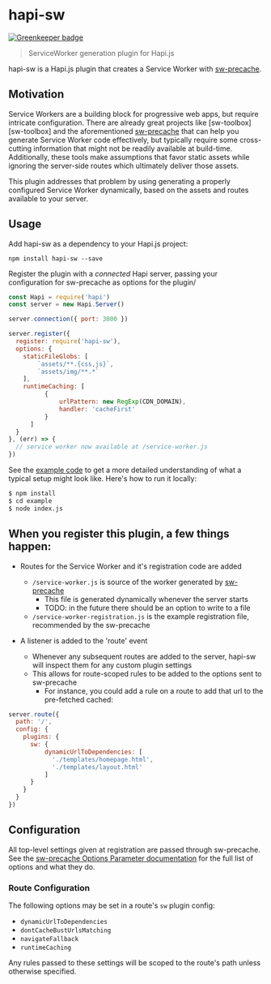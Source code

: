 # hapi-sw

[![Greenkeeper badge](https://badges.greenkeeper.io/wookiehangover/hapi-sw.svg)](https://greenkeeper.io/)

> ServiceWorker generation plugin for Hapi.js

hapi-sw is a Hapi.js plugin that creates a Service Worker with [sw-precache][sw-precache].

## Motivation

Service Workers are a building block for progressive web apps, but require intricate configuration. There are already great projects like [sw-toolbox][sw-toolbox] and the aforementioned [sw-precache][sw-precache] that can help you generate Service Worker code effectively, but typically require some cross-cutting information that might not be readily available at build-time. Additionally, these tools make assumptions that favor static assets while ignoring the server-side routes which ultimately deliver those assets.

This plugin addresses that problem by using generating a properly configured Service Worker dynamically, based on the assets and routes available to your server.

## Usage

Add hapi-sw as a dependency to your Hapi.js project:

```
npm install hapi-sw --save
```

Register the plugin with a *connected* Hapi server, passing your configuration for sw-precache as options for the plugin/

```javascript
const Hapi = require('hapi')
const server = new Hapi.Server()

server.connection({ port: 3000 })

server.register({
  register: require('hapi-sw'),
  options: {
    staticFileGlobs: [
        `assets/**.{css,js}`,
        `assets/img/**.*`
    ],
    runtimeCaching: [
          {
              urlPattern: new RegExp(CDN_DOMAIN),
              handler: 'cacheFirst'
          }
      ]
  }
}, (err) => {
  // service worker now available at /service-worker.js
})
```

See the [example code](./blob/master/example/index.js) to get a more detailed understanding of what a typical setup might look like. Here's how to run it locally:

```bash
$ npm install
$ cd example
$ node index.js
```

## When you register this plugin, a few things happen:

* Routes for the Service Worker and it's registration code are added
  * `/service-worker.js` is source of the worker generated by [sw-precache][sw-precache]
    * This file is generated dynamically whenever the server starts
    * TODO: in the future there should be an option to write to a file
  * `/service-worker-registration.js` is the example registration file, recommended by the sw-precache

* A listener is added to the 'route' event
  * Whenever any subsequent routes are added to the server, hapi-sw will inspect them for any custom plugin settings
  * This allows for route-scoped rules to be added to the options sent to sw-precache
    * For instance, you could add a rule on a route to add that url to the pre-fetched cached:

```javascript
server.route({
  path: '/',
  config: {
    plugins: {
      sw: {
          dynamicUrlToDependencies: [
            './templates/homepage.html',
            './templates/layout.html'
          ]
      }
    }
  }
})
```

## Configuration

All top-level settings given at registration are passed through sw-precache. See the [sw-precache Options Parameter documentation](https://github.com/GoogleChrome/sw-precache#table-of-contents) for the full list of options and what they do.

### Route Configuration

The following options may be set in a route's `sw` plugin config:

* `dynamicUrlToDependencies`
* `dontCacheBustUrlsMatching`
* `navigateFallback`
* `runtimeCaching`

Any rules passed to these settings will be scoped to the route's path unless otherwise specified.

[sw-precache]: https://github.com/GoogleChrome/sw-precache
